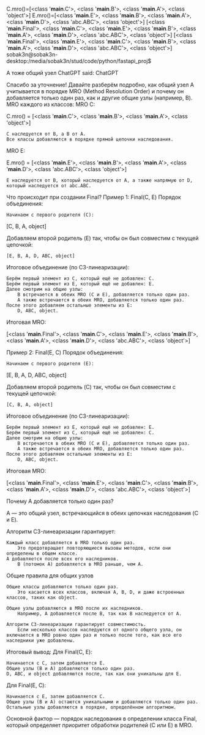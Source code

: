 
C.mro()=[<class '__main__.C'>, <class '__main__.B'>, <class '__main__.A'>, <class 'object'>]
E.mro()=[<class '__main__.E'>, <class '__main__.B'>, <class '__main__.A'>, <class '__main__.D'>, <class 'abc.ABC'>, <class 'object'>]
[<class '__main__.Final'>, <class '__main__.C'>, <class '__main__.E'>, <class '__main__.B'>, <class '__main__.A'>, <class '__main__.D'>, <class 'abc.ABC'>, <class 'object'>]
[<class '__main__.Final'>, <class '__main__.E'>, <class '__main__.C'>, <class '__main__.B'>, <class '__main__.A'>, <class '__main__.D'>, <class 'abc.ABC'>, <class 'object'>]
sobak3n@sobak3n-desktop:/media/sobak3n/stud/code/python/fastapi_proj$ 

A тоже общий узел
ChatGPT said:
ChatGPT

Спасибо за уточнение! Давайте разберём подробно, как общий узел A учитывается в порядке MRO (Method Resolution Order) и почему он добавляется только один раз, как и другие общие узлы (например, B).
MRO каждого из классов:
MRO C:

C.mro() = [<class '__main__.C'>, <class '__main__.B'>, <class '__main__.A'>, <class 'object'>]

    C наследуется от B, а B от A.
    Все классы добавляются в порядке прямой цепочки наследования.

MRO E:

E.mro() = [<class '__main__.E'>, <class '__main__.B'>, <class '__main__.A'>, <class '__main__.D'>, <class 'abc.ABC'>, <class 'object'>]

    E наследуется от B, который наследуется от A, а также напрямую от D, который наследуется от abc.ABC.

Что происходит при создании Final?
Пример 1: Final(C, E)
Порядок объединения:

    Начинаем с первого родителя (C):

[C, B, A, object]

Добавляем второй родитель (E) так, чтобы он был совместим с текущей цепочкой:

    [E, B, A, D, ABC, object]

Итоговое объединение (по C3-линеаризации):

    Берём первый элемент из C, который ещё не добавлен: C.
    Берём первый элемент из E, который ещё не добавлен: E.
    Далее смотрим на общие узлы:
        B встречается в обеих MRO (C и E), добавляется только один раз.
        A также встречается в обеих MRO, добавляется только один раз.
    После этого добавляем остальные элементы из E:
        D, ABC, object.

Итоговая MRO:

[<class '__main__.Final'>, <class '__main__.C'>, <class '__main__.E'>, <class '__main__.B'>, <class '__main__.A'>, <class '__main__.D'>, <class 'abc.ABC'>, <class 'object'>]

Пример 2: Final(E, C)
Порядок объединения:

    Начинаем с первого родителя (E):

[E, B, A, D, ABC, object]

Добавляем второй родитель (C) так, чтобы он был совместим с текущей цепочкой:

    [C, B, A, object]

Итоговое объединение (по C3-линеаризации):

    Берём первый элемент из E, который ещё не добавлен: E.
    Берём первый элемент из C, который ещё не добавлен: C.
    Далее смотрим на общие узлы:
        B встречается в обеих MRO (C и E), добавляется только один раз.
        A также встречается в обеих MRO, добавляется только один раз.
    После этого добавляем остальные элементы из E:
        D, ABC, object.

Итоговая MRO:

[<class '__main__.Final'>, <class '__main__.E'>, <class '__main__.C'>, <class '__main__.B'>, <class '__main__.A'>, <class '__main__.D'>, <class 'abc.ABC'>, <class 'object'>]

Почему A добавляется только один раз?

A — это общий узел, встречающийся в обеих цепочках наследования (C и E).

Алгоритм C3-линеаризации гарантирует:

    Каждый класс добавляется в MRO только один раз.
        Это предотвращает повторяющиеся вызовы методов, если они определены в общем классе.
    A добавляется после всех его наследников.
        B (потомок A) добавляется в MRO раньше, чем A.

Общие правила для общих узлов

    Общие классы добавляются только один раз.
        Это касается всех классов, включая A, B, D, и даже встроенных классов, таких как object.

    Общие узлы добавляются в MRO после их наследников.
        Например, A добавляется после B, так как B наследуется от A.

    Алгоритм C3-линеаризации гарантирует совместимость.
        Если несколько классов наследуются от одного общего узла, он включается в MRO ровно один раз и только после того, как все его наследники уже добавлены.

Итоговый вывод:
Для Final(C, E):

    Начинается с C, затем добавляется E.
    Общие узлы (B и A) добавляются только один раз.
    D, ABC, и object добавляются после, так как они уникальны для E.

Для Final(E, C):

    Начинается с E, затем добавляется C.
    Общие узлы (B и A) остаются уникальными и добавляются только один раз.
    Остальные узлы добавляются в порядке, определённом алгоритмом.

Основной фактор — порядок наследования в определении класса Final, который определяет приоритет обработки родителей (C или E) в MRO.